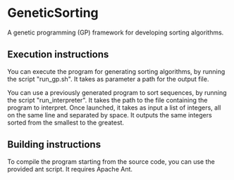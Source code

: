 GeneticSorting
==============

A genetic programming (GP) framework for developing sorting algorithms.

Execution instructions
----------------------

You can execute the program for generating sorting algorithms, by running the script "run_gp.sh".
It takes as parameter a path for the output file.
 
You can use a previously generated program to sort sequences, by running the script "run_interpreter".
It takes the path to the file containing the program to interpret. Once launched, it takes as input
a list of integers, all on the same line and separated by space. It outputs the same integers sorted
from the smallest to the greatest.

Building instructions
---------------------
To compile the program starting from the source code, you can use the provided ant script. 
It requires Apache Ant.
